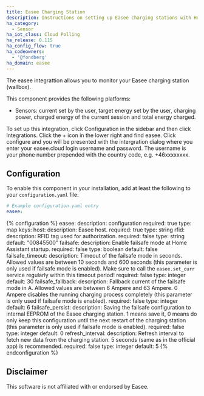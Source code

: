 ```yaml
---
title: Easee Charging Station
description: Instructions on setting up Easee charging stations with Home Assistant.
ha_category:
  - Sensor
ha_iot_class: Cloud Polling
ha_release: 0.115
ha_config_flow: true
ha_codeowners:
  - '@fondberg'
ha_domain: easee
---
```


The easee integrattion allows you to monitor your Easee charging station (wallbox). 

This component provides the following platforms:

- Sensors: current set by the user, target energy set by the user, charging power, charged energy of the current session and total energy charged.

To set up this integration, click Configuration in the sidebar and then click Integrations. Click the + icon in the lower right and find easee. Click configure and you will be presented with the intergration dialog where you enter your easee.cloud login username and password. The username is your phone number prepended with the country code, e.g. +46xxxxxxxx.

## Configuration

To enable this component in your installation, add at least the following to your `configuration.yaml` file:

```yaml
# Example configuration.yaml entry
easee:
```

{% configuration %}
easee:
  description: configuration
  required: true
  type: map
  keys:
    host:
      description: Easee host.
      required: true
      type: string
    rfid:
      description: RFID tag used for authorization.
      required: false
      type: string
      default: "00845500"
    failsafe:
      description: Enable failsafe mode at Home Assistant startup.
      required: false
      type: boolean
      default: false
    failsafe_timeout:
      description: Timeout of the failsafe mode in seconds. Allowed values are between 10 seconds and 600 seconds (this parameter is only used if failsafe mode is enabled). Make sure to call the `easee.set_curr` service regularly within this timeout period!
      required: false
      type: integer
      default: 30
    failsafe_fallback:
      description: Fallback current of the failsafe mode in A. Allowed values are between 6 Ampere and 63 Ampere. 0 Ampere disables the running charging process completely (this parameter is only used if failsafe mode is enabled).
      required: false
      type: integer
      default: 6
    failsafe_persist:
      description: Saving the failsafe configuration to internal EEPROM of the Easee charging station. 1 means save it, 0 means do only keep this configuration until the next restart of the charging station (this parameter is only used if failsafe mode is enabled).
      required: false
      type: integer
      default: 0
    refresh_interval:
      description: Refresh interval to fetch new data from the charging station. 5 seconds (same as in the official app) is recommended.
      required: false
      type: integer
      default: 5
{% endconfiguration %}

## Disclaimer

This software is not affiliated with or endorsed by Easee.
